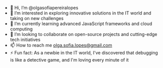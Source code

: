 - 👋 Hi, I’m @olgasofiapereiralopes
- 👀 I’m interested in exploring innovative solutions in the IT world and taking on new challenges
- 🌱 I’m currently learning advanced JavaScript frameworks and cloud computing
- 💞️ I’m looking to collaborate on open-source projects and cutting-edge tech initiatives
- 📫 How to reach me <olga.sofia.lopes@gmail.com>
- ⚡ Fun fact: As a newbie in the IT world, I've discovered that debugging is like a detective game, and I'm loving every minute of it

<!---
olgasofiapereiralopes/olgasofiapereiralopes is a ✨ special ✨ repository because its `README.md` (this file) appears on your GitHub profile.
You can click the Preview link to take a look at your changes.
--->
